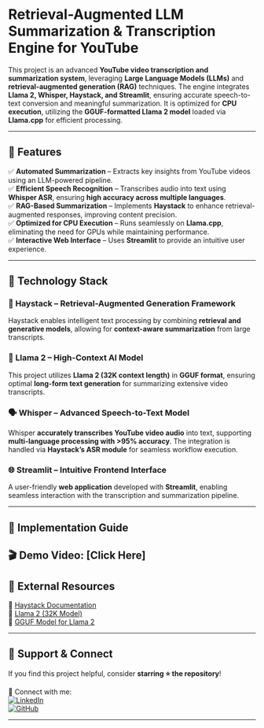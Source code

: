 # **Retrieval-Augmented LLM Summarization & Transcription Engine for YouTube**  

This project is an advanced **YouTube video transcription and summarization system**, leveraging **Large Language Models (LLMs)** and **retrieval-augmented generation (RAG)** techniques. The engine integrates **Llama 2, Whisper, Haystack, and Streamlit**, ensuring accurate speech-to-text conversion and meaningful summarization. It is optimized for **CPU execution**, utilizing the **GGUF-formatted Llama 2 model** loaded via **Llama.cpp** for efficient processing.  

---

## **🚀 Features**  
✅ **Automated Summarization** – Extracts key insights from YouTube videos using an LLM-powered pipeline.  
✅ **Efficient Speech Recognition** – Transcribes audio into text using **Whisper ASR**, ensuring **high accuracy across multiple languages**.  
✅ **RAG-Based Summarization** – Implements **Haystack** to enhance retrieval-augmented responses, improving content precision.  
✅ **Optimized for CPU Execution** – Runs seamlessly on **Llama.cpp**, eliminating the need for GPUs while maintaining performance.  
✅ **Interactive Web Interface** – Uses **Streamlit** to provide an intuitive user experience.  

---

## **🔧 Technology Stack**  

### **📌 Haystack – Retrieval-Augmented Generation Framework**  
Haystack enables intelligent text processing by combining **retrieval and generative models**, allowing for **context-aware summarization** from large transcripts.  

### **🦙 Llama 2 – High-Context AI Model**  
This project utilizes **Llama 2 (32K context length)** in **GGUF format**, ensuring optimal **long-form text generation** for summarizing extensive video transcripts.  

### **🗣️ Whisper – Advanced Speech-to-Text Model**  
Whisper **accurately transcribes YouTube video audio** into text, supporting **multi-language processing with >95% accuracy**. The integration is handled via **Haystack’s ASR module** for seamless workflow execution.  

### **🌐 Streamlit – Intuitive Frontend Interface**  
A user-friendly **web application** developed with **Streamlit**, enabling seamless interaction with the transcription and summarization pipeline.  

---

## **📌 Implementation Guide**  
🎬 **Demo Video:** [Click Here]
---

## **📌 External Resources**  
🔗 [Haystack Documentation](https://haystack.deepset.ai/)  
🔗 [Llama 2 (32K Model)](https://huggingface.co/togethercomputer/LLaMA-2-7B-32K)  
🔗 [GGUF Model for Llama 2](https://huggingface.co/togethercomputer/LLaMA-2-7B-32K)  

---

## **🌟 Support & Connect**  
If you find this project helpful, consider **starring ⭐ the repository**!  

📌 Connect with me:  
[![LinkedIn](https://img.shields.io/badge/linkedin-%230077B5.svg?style=for-the-badge&logo=linkedin&logoColor=white)](https://www.linkedin.com/in/geethanjali-p/)  
[![GitHub](https://img.shields.io/badge/github-%23121011.svg?style=for-the-badge&logo=github&logoColor=white)](https://github.com/Geethanjali5/)  

---

